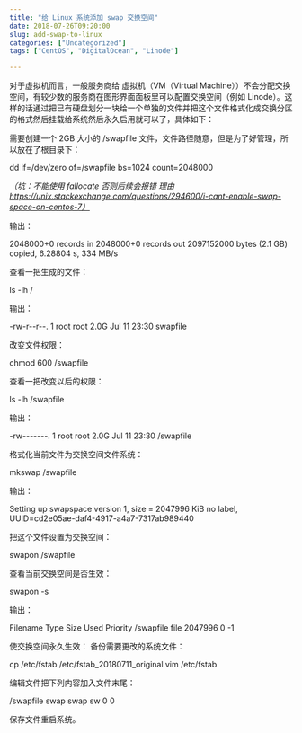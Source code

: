 ```yaml
---
title: "给 Linux 系统添加 swap 交换空间"
date: 2018-07-26T09:20:00
slug: add-swap-to-linux
categories: ["Uncategorized"]
tags: ["CentOS", "DigitalOcean", "Linode"]

---
```


对于虚拟机而言，一般服务商给 虚拟机（VM（Virtual Machine））不会分配交换空间，有较少数的服务商在图形界面面板里可以配置交换空间（例如 Linode）。这样的话通过把已有硬盘划分一块给一个单独的文件并把这个文件格式化成交换分区的格式然后挂载给系统然后永久启用就可以了，具体如下：





需要创建一个 2GB 大小的 /swapfile 文件，文件路径随意，但是为了好管理，所以放在了根目录下：




dd if=/dev/zero of=/swapfile bs=1024 count=2048000




*（坑：不能使用 fallocate 否则后续会报错 理由 https://unix.stackexchange.com/questions/294600/i-cant-enable-swap-space-on-centos-7）*





输出：




2048000+0 records in
2048000+0 records out
2097152000 bytes (2.1 GB) copied, 6.28804 s, 334 MB/s




查看一把生成的文件：




ls -lh /




输出：




-rw-r--r--.  1 root root 2.0G Jul 11 23:30 swapfile




改变文件权限：




chmod 600 /swapfile




查看一把改变以后的权限：




ls -lh /swapfile




输出：




-rw-------. 1 root root 2.0G Jul 11 23:30 /swapfile




格式化当前文件为交换空间文件系统：




mkswap /swapfile




输出：




Setting up swapspace version 1, size = 2047996 KiB
no label, UUID=cd2e05ae-daf4-4917-a4a7-7317ab989440




把这个文件设置为交换空间：




swapon /swapfile




查看当前交换空间是否生效：




swapon -s




输出：




Filename    Type    Size    Used    Priority
/swapfile   file    2047996 0       -1




使交换空间永久生效：
备份需要更改的系统文件：




cp /etc/fstab /etc/fstab_20180711_original
vim /etc/fstab




编辑文件把下列内容加入文件末尾：




/swapfile   swap    swap    sw  0   0




保存文件重启系统。